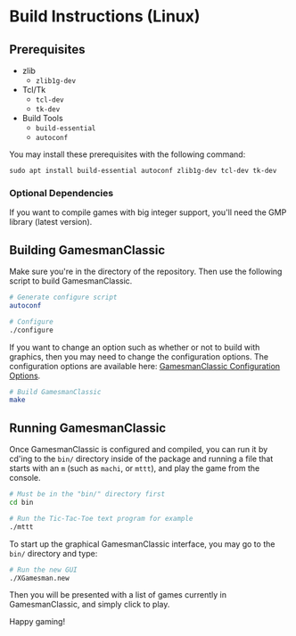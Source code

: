 # Build Instructions (Linux)

## Prerequisites

- zlib
    - `zlib1g-dev`
- Tcl/Tk
    - `tcl-dev`
    - `tk-dev`
- Build Tools
    - `build-essential`
    - `autoconf`

You may install these prerequisites with the following command:

```
sudo apt install build-essential autoconf zlib1g-dev tcl-dev tk-dev
```

### Optional Dependencies

If you want to compile games with big integer support, you'll need the GMP library (latest version).

## Building GamesmanClassic

Make sure you're in the directory of the repository. Then use the following script to build GamesmanClassic.

```bash
# Generate configure script
autoconf

# Configure
./configure
```

If you want to change an option such as whether or not to build with graphics, then you may need to change the configuration options.
The configuration options are available here: [GamesmanClassic Configuration Options](build-configuration-options.md).

```bash
# Build GamesmanClassic
make
```

## Running GamesmanClassic

Once GamesmanClassic is configured and compiled, you can run it by cd'ing to the `bin/` directory inside of the package and running a file that starts with an `m` (such as `machi`, or `mttt`), and play the game from the console.

```bash
# Must be in the "bin/" directory first
cd bin

# Run the Tic-Tac-Toe text program for example
./mttt
```

To start up the graphical GamesmanClassic interface, you may go to the `bin/` directory and type:

```bash
# Run the new GUI
./XGamesman.new
```

Then you will be presented with a list of games currently in GamesmanClassic, and simply click to play.

Happy gaming!
